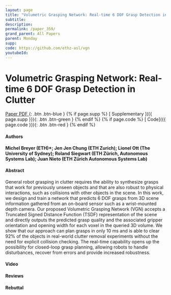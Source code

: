 ```yaml
---
layout: page
title: "Volumetric Grasping Network: Real-time 6 DOF Grasp Detection in Clutter"
subtitle: 
description:
permalink: /paper_359/
grand_parent: All Papers
parent: Monday
supp: 
code: https://github.com/ethz-asl/vgn
youtubeId: 
---
```


# Volumetric Grasping Network: Real-time 6 DOF Grasp Detection in Clutter

[<i class="fa fa-file-text-o" aria-hidden="true"></i> Paper PDF ](https://drive.google.com/file/d/14KKgyR-jiyyaDYzsPv7UpZaHmeVTakH9/view){: .btn .btn-blue } {% if page.supp %} [<i class="fa fa-file-text-o" aria-hidden="true"></i> Supplementary ]({{ page.supp }}){: .btn .btn-green } {% endif %} {% if page.code %} [<i class="fa fa-github" aria-hidden="true"></i> Code]({{ page.code }}){: .btn .btn-red }
{% endif %}

#### Authors
**Michel Breyer (ETH)*; Jen Jen Chung (ETH Zurich); Lionel Ott (The University of Sydney); Roland Siegwart (ETH Zürich, Autonomous Systems Lab); Juan Nieto (ETH Zürich Autonomous Systems Lab)**

#### Abstract
General robot grasping in clutter requires the ability to synthesize grasps that work for previously unseen objects and that are also robust to physical interactions, such as collisions with other objects in the scene. In this work, we design and train a network that predicts 6 DOF grasps from 3D scene information gathered from an on-board sensor such as a wrist-mounted depth camera. Our proposed Volumetric Grasping Network (VGN) accepts a Truncated Signed Distance Function (TSDF) representation of the scene and directly outputs the predicted grasp quality and the associated gripper orientation and opening width for each voxel in the queried 3D volume. We show that our approach can plan grasps in only 10 ms and is able to clear 92% of the objects in real-world clutter removal experiments without the need for explicit collision checking. The real-time capability opens up the possibility for closed-loop grasp planning, allowing robots to handle disturbances, recover from errors and provide increased robustness.

#### Video 

#### Reviews

#### Rebuttal
